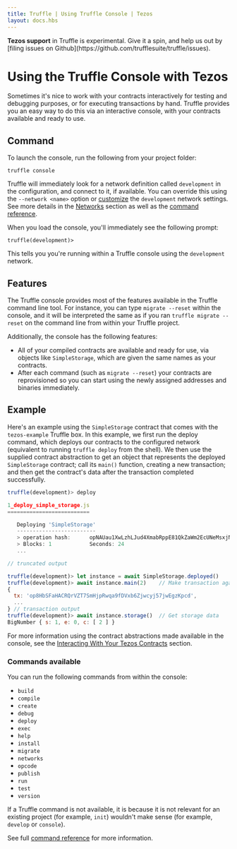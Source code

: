 ```yaml
---
title: Truffle | Using Truffle Console | Tezos
layout: docs.hbs
---
```


<p class="alert alert-danger">
<strong>Tezos support</strong> in Truffle is experimental. Give it a spin, and help us out by [filing issues on Github](https://github.com/trufflesuite/truffle/issues).
</p>

# Using the Truffle Console with Tezos

Sometimes it's nice to work with your contracts interactively for testing and debugging purposes, or for executing transactions by hand. Truffle provides you an easy way to do this via an interactive console, with your contracts available and ready to use.

## Command

To launch the console, run the following from your project folder:

```shell
truffle console
```

Truffle will immediately look for a network definition called `development` in the configuration, and connect to it, if available. You can override this using the `--network <name>` option or [customize](#) the `development` network settings. See more details in the [Networks](/docs/advanced/networks) section as well as the [command reference](#).

When you load the console, you'll immediately see the following prompt:

```shell
truffle(development)>
```

This tells you you're running within a Truffle console using the `development` network.

## Features

The Truffle console provides most of the features available in the Truffle command line tool. For instance, you can type `migrate --reset` within the console, and it will be interpreted the same as if you ran `truffle migrate --reset` on the command line from within your Truffle project.

Additionally, the console has the following features:

* All of your compiled contracts are available and ready for use, via objects like `SimpleStorage`, which are given the same names as your contracts.
* After each command (such as `migrate --reset`) your contracts are reprovisioned so you can start using the newly assigned addresses and binaries immediately.

## Example

Here's an example using the `SimpleStorage` contract that comes with the `tezos-example` Truffle box. In this example, we first run the deploy command, which deploys our contracts to the configured network (equivalent to running `truffle deploy` from the shell). We then use the supplied contract abstraction to get an object that represents the deployed `SimpleStorage` contract; call its `main()` function, creating a new transaction; and then get the contract's data after the transaction completed successfully.

```javascript
truffle(development)> deploy

1_deploy_simple_storage.js
==========================

   Deploying 'SimpleStorage'
   -------------------------
   > operation hash:      opNAUau1XwLzhLJud4XmabRppE81QkZaWm2EcUNeMsxjN2qnRDf
   > Blocks: 1            Seconds: 24
   ...

// truncated output

truffle(development)> let instance = await SimpleStorage.deployed()
truffle(development)> await instance.main(2)    // Make transaction against main() function
{
  tx: 'op8HbSFaHACRQrVZT7SmHjpRwqa9fDVxb6Zjwcyj57jwEgzKpcd',
  ...
} // transaction output
truffle(development)> await instance.storage()  // Get storage data
BigNumber { s: 1, e: 0, c: [ 2 ] }
```

For more information using the contract abstractions made available in the console, see the [Interacting With Your Tezos Contracts](/docs/tezos/truffle/getting-started/interacting-with-your-tezos-contracts) section. 

### Commands available

You can run the following commands from within the console: 

* `build`
* `compile`
* `create`
* `debug`
* `deploy`
* `exec`
* `help`
* `install`
* `migrate`
* `networks`
* `opcode`
* `publish`
* `run`
* `test`
* `version`

If a Truffle command is not available, it is because it is not relevant for an existing project (for example, `init`) wouldn't make sense (for example, `develop` or `console`).

See full [command reference](/docs/advanced/commands) for more information.
